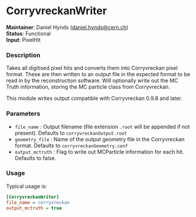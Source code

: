 # CorryvreckanWriter
**Maintainer**: Daniel Hynds (daniel.hynds@cern.ch)  
**Status**: Functional  
**Input**: PixelHit

### Description
Takes all digitised pixel hits and converts them into Corryvreckan pixel format. These are then written to an output file in the expected format to be read in by the reconstruction software. Will optionally write out the MC Truth information, storing the MC particle class from Corryvreckan.

This module writes output compatible with Corryvreckan 0.9.8 and later.

### Parameters
* `file_name` : Output filename (file extension `.root` will be appended if not present). Defaults to `corryvreckanOutput.root`
* `geometry_file` : Name of the output geometry file in the Corryvreckan format. Defaults to `corryvreckanGeometry.conf`
* `output_mctruth` : Flag to write out MCParticle information for each hit. Defaults to false.

### Usage
Typical usage is:

```ini
[CorryvreckanWriter]
file_name = corryvreckan
output_mctruth = true
```
